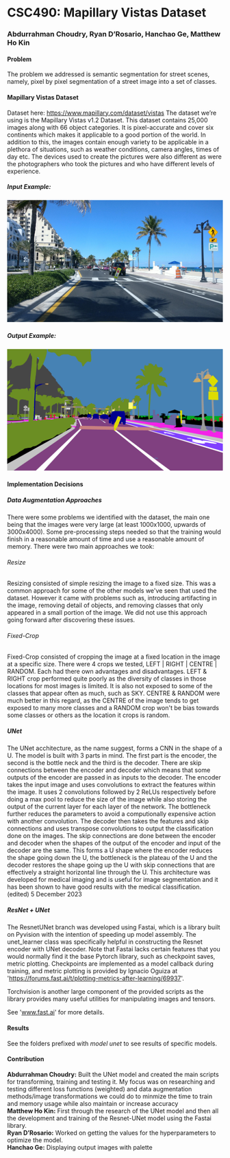   # CSC490: Mapillary Vistas Dataset
  ### Abdurrahman Choudry, Ryan D’Rosario, Hanchao Ge, Matthew Ho Kin

#### Problem
  The problem we addressed is semantic segmentation for street scenes, namely, pixel by pixel segmentation of a street image into a set of classes. 

#### Mapillary Vistas Dataset
Dataset here: https://www.mapillary.com/dataset/vistas
The dataset we’re using is the Mapillary Vistas v1.2 Dataset. This dataset contains 25,000 images along with 66 object categories. It is pixel-accurate and cover six continents which makes it applicable to a good portion of the world. In addition to this, the images contain enough variety to be applicable in a plethora of situations, such as weather conditions, camera angles, times of day etc. The devices used to create the pictures were also different as were the photographers who took the pictures and who have different levels of experience.

##### Input Example:
![Input Example](https://github.com/aichoudry/csc490-mapillary-vistas/blob/main/sample_data/North%20America/aSqVUgt36gddhmJdI1lXNA.jpg?raw=true)
##### Output Example:
![Output Example](https://github.com/aichoudry/csc490-mapillary-vistas/blob/main/sample_data/North%20America/aSqVUgt36gddhmJdI1lXNA.png?raw=true)

#### Implementation Decisions
##### Data Augmentation Approaches
There were some problems we identified with the dataset, the main one being that the images were very large (at least 1000x1000, upwards of 3000x4000). Some pre-processing steps needed so that the training would finish in a reasonable amount of time and use a reasonable amount of memory. There were two main approaches we took:
###### Resize
Resizing consisted of simple resizing the image to a fixed size. This was a common approach for some of the other models we've seen that used the dataset. However it came with problems such as, introducing artifacting in the image, removing detail of objects, and removing classes that only appeared in a small portion of the image. We did not use this approach going forward after discovering these issues.
###### Fixed-Crop
Fixed-Crop consisted of cropping the image at a fixed location in the image at a specific size. There were 4 crops we tested, LEFT | RIGHT | CENTRE | RANDOM. Each had there own advantages and disadvantages. LEFT & RIGHT crop performed quite poorly as the diversity of classes in those locations for most images is limited. It is also not exposed to some of the classes that appear often as much, such as SKY. CENTRE & RANDOM were much better in this regard, as the CENTRE of the image tends to get exposed to many more classes and a RANDOM crop won't be bias towards some classes or others as the location it crops is random. 

##### UNet
The UNet acchitecture, as the name suggest, forms a CNN in the shape of a U. The model is built with 3 parts in mind. The first part is the encoder, the second is the bottle neck and the third is the decoder. There are skip connections between the encoder and decoder which means that some outputs of the encoder are passed in as inputs to the decoder. The encoder takes the input image and uses convolutions to extract the features within the image. It uses 2 convolutions followed by 2 ReLUs respectively before doing a max pool to reduce the size of the image while also storing the output of the current layer for each layer of the network. The bottleneck further reduces the parameters to avoid a computionally expensive action with another convolution. The decoder then takes the features and skip connections and uses transpose convolutions to output the classification done on the images. The skip connections are done between the encoder and decoder when the shapes of the output of the encoder and input of the decoder are the same. This forms a U shape where the encoder reduces the shape going down the U, the bottleneck is the plateau of the U and the decoder restores the shape going up the U with skip connections that are effectively a straight horizontal line through the U. This architecture was developed for medical imaging and is useful for image segmentation and it has  been shown to have good results with the medical classification. (edited)
5 December 2023

##### ResNet + UNet
The ResnetUNet branch was developed using Fastai, which is a library built on Pyvision with the intention of speeding up model assembly. The unet_learner class was specifically helpful in constructing the Resnet encoder with UNet decoder. Note that Fastai lacks certain features that you would normally find it the base Pytorch library, such as checkpoint saves, metric plotting.
Checkpoints are implemented as a model callback during training, and metric plotting is provided by Ignacio Oguiza at 'https://forums.fast.ai/t/plotting-metrics-after-learning/69937'.

Torchvision is another large component of the provided scripts as the library provides many useful utilities for manipulating images and tensors.

See 'www.fast.ai' for more details. 

#### Results
See the folders prefixed with _model_ _unet_ to see results of specific models.

#### Contribution
**Abdurrahman Choudry:** Built the UNet model and created the main scripts for transforming, training and testing it. My focus was on researching and testing different loss functions (weighted) and data augmentation methods/image transformations we could do to minmize the time to train and memory usage while also maintain or increase accuracy  
**Matthew Ho Kin:** First through the research of the UNet model and then all the development and training of the Resnet-UNet model using the Fastai library.  
**Ryan D’Rosario:** Worked on getting the values for the hyperparameters to optimize the model.  
**Hanchao Ge:** Displaying output images with palette
